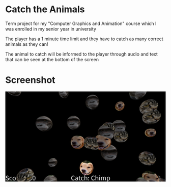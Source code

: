 # Catch the Animals  
Term project for my "Computer Graphics and Animation" course which I was enrolled in my senior year in university  
  
The player has a 1 minute time limit and they have to catch as many correct animals as they can!  
  
The animal to catch will be informed to the player through audio and text that can be seen at the bottom of the screen  

# Screenshot
![Game Screenshot](https://github.com/Eren4/Catch-The-Animals/blob/master/screenshot.png)
